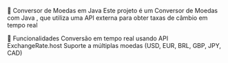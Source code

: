 💱 Conversor de Moedas em Java Este projeto é um Conversor de Moedas com Java , que utiliza uma API externa para obter taxas de câmbio em tempo real

🚀 Funcionalidades Conversão em tempo real usando API ExchangeRate.host Suporte a múltiplas moedas (USD, EUR, BRL, GBP, JPY, CAD)
